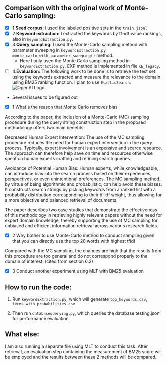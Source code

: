 ## **Comparison with the original work of Monte-Carlo sampling:**
- [x] 1.__Seed corpus:__ I used the labeled positive sets in the `train.jsonl`
- [x] 2.__Keyword extraction:__ I extracted the keywords by tf-idf value rankings, also in `keywordExtraction.py`.
- [x] 3.__Query sampling:__ I used the Monte-Carlo sampling method with parameter sweeping in `keywordExtraction.py monte_carlo_with_parameter_sweeping()` method.
    - Here I only used the Monte Carlo sampling method in `keywordExtraction.py`. EXP method is implemented in file `KE_legacy`.
- [ ] 4.__Evaluation:__ The following work to be done is to retrieve the test set using the keywords extracted and measure the relevance to the domain using BM25 ranking function. I plan to use `ElasticSearch`.
  ![OpenAI Logo](C:\Users\YangG\Desktop\winterhomework.jpg)
- Several issues to be figured out
  
- [x] 1 What's the reason that Monte Carlo removes bias

According to the paper, the inclusion of a Monte-Carlo (MC) sampling procedure during the query string construction step in the proposed methodology offers two main benefits:

Decreased Human Expert Intervention: The use of the MC sampling procedure reduces the need for human expert intervention in the query process. Typically, expert involvement is an expensive and scarce resource. The approach can therefore help save on time and resources otherwise spent on human experts crafting and refining search queries.

Avoidance of Potential Human Bias: Human experts, while knowledgeable, can introduce bias into the search process based on their experiences, perspectives, or even unintentional preferences. The MC sampling method, by virtue of being algorithmic and probabilistic, can help avoid these biases. It constructs search strings by picking keywords from a ranked list with a probability distribution corresponding to their tf-idf weight, thus allowing for a more objective and balanced retrieval of documents.

The paper describes two case studies that demonstrate the effectiveness of this methodology in retrieving highly relevant papers without the need for expert domain knowledge, thereby supporting the use of MC sampling for unbiased and efficient information retrieval across various research fields​​.
- [x] 2 Why bother to use Monte-Carlo method to conduct sampling given that you can directly use the top 20 words with highest tfidf
 

Compared with the MC sampling, the chances are high that the results from this procedure are too general and do not correspond properly to the domain of interest.
(cited from section 6.2)

- [x] 3 Conduct another experiment using MLT with BM25 evaluation


## How to run the code:

1. Run `keywordExtraction.py`, which will generate `top_keywords.csv`, `terms_with_probabilities.csv`

2. Then run `databasequerying.py`, which queries the database testing.jsonl for performance evaluation.

## What else:
I am also running a separate file using MLT to conduct this task. After retrieval, an evaluation step containing the measurement of BM25 score will be employed and the results between these 2 methods will be compared.
